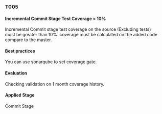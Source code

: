 ### T005

#### Incremental Commit Stage Test Coverage > 10%

Incremental Commit stage test coverage on the source (Excluding tests) must be greater than 10%.
coverage must be calculated on the added code compare to the master.

#### Best practices

You can use sonarqube to set coverage gate.

#### Evaluation

Checking validation on 1 month coverage history.

#### Applied Stage

Commit Stage